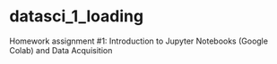 # datasci_1_loading
Homework assignment #1: Introduction to Jupyter Notebooks (Google Colab) and Data Acquisition
